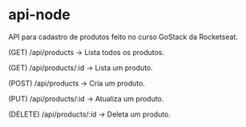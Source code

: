 # api-node
API para cadastro de produtos feito no curso GoStack da Rocketseat.

(GET) /api/products -> Lista todos os produtos.

(GET) /api/products/:id -> Lista um produto.

(POST) /api/products -> Cria um produto.

(PUT) /api/products/:id -> Atualiza um produto.

(DELETE) /api/products/:id -> Deleta um produto.


